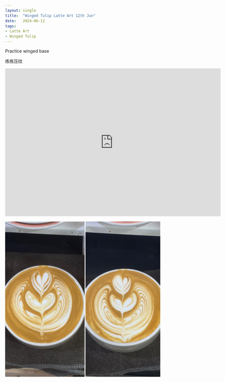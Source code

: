 ```yaml
---
layout: single
title:  "Winged Tulip Latte Art 12th Jun"
date:   2024-06-12
tags:
- Latte Art
- Winged Tulip
---
```



Practice winged base

练练压纹



<div class="embed-container">
  <iframe
      src="https://www.youtube.com/embed/FMecUdOWw28"
      width="700"
      height="480"
      frameborder="0"
      allowfullscreen="true">
  </iframe>
</div>


![](/assets/img/2024/06/12/5A63672A-CA47-4111-ADB1-1EFBB2ECB8AC.JPG)

